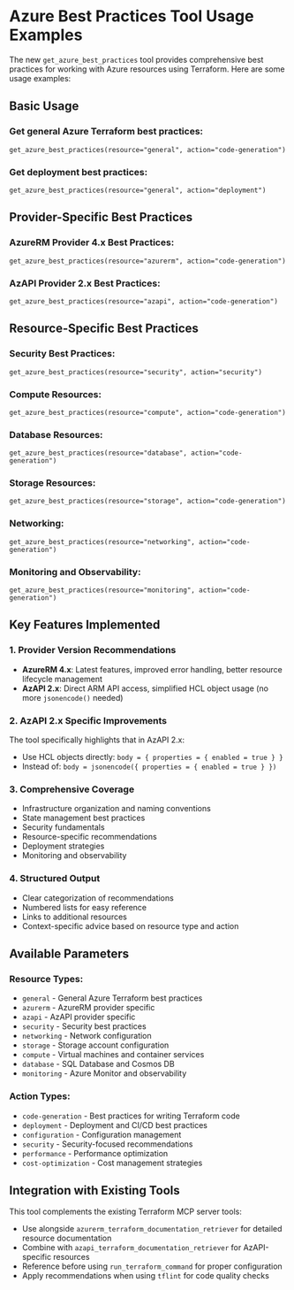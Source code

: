 # Azure Best Practices Tool Usage Examples

The new `get_azure_best_practices` tool provides comprehensive best practices for working with Azure resources using Terraform. Here are some usage examples:

## Basic Usage

### Get general Azure Terraform best practices:
```
get_azure_best_practices(resource="general", action="code-generation")
```

### Get deployment best practices:
```
get_azure_best_practices(resource="general", action="deployment")
```

## Provider-Specific Best Practices

### AzureRM Provider 4.x Best Practices:
```
get_azure_best_practices(resource="azurerm", action="code-generation")
```

### AzAPI Provider 2.x Best Practices:
```
get_azure_best_practices(resource="azapi", action="code-generation")
```

## Resource-Specific Best Practices

### Security Best Practices:
```
get_azure_best_practices(resource="security", action="security")
```

### Compute Resources:
```
get_azure_best_practices(resource="compute", action="code-generation")
```

### Database Resources:
```
get_azure_best_practices(resource="database", action="code-generation")
```

### Storage Resources:
```
get_azure_best_practices(resource="storage", action="code-generation")
```

### Networking:
```
get_azure_best_practices(resource="networking", action="code-generation")
```

### Monitoring and Observability:
```
get_azure_best_practices(resource="monitoring", action="code-generation")
```

## Key Features Implemented

### 1. **Provider Version Recommendations**
- **AzureRM 4.x**: Latest features, improved error handling, better resource lifecycle management
- **AzAPI 2.x**: Direct ARM API access, simplified HCL object usage (no more `jsonencode()` needed)

### 2. **AzAPI 2.x Specific Improvements**
The tool specifically highlights that in AzAPI 2.x:
- Use HCL objects directly: `body = { properties = { enabled = true } }`
- Instead of: `body = jsonencode({ properties = { enabled = true } })`

### 3. **Comprehensive Coverage**
- Infrastructure organization and naming conventions
- State management best practices
- Security fundamentals
- Resource-specific recommendations
- Deployment strategies
- Monitoring and observability

### 4. **Structured Output**
- Clear categorization of recommendations
- Numbered lists for easy reference
- Links to additional resources
- Context-specific advice based on resource type and action

## Available Parameters

### Resource Types:
- `general` - General Azure Terraform best practices
- `azurerm` - AzureRM provider specific
- `azapi` - AzAPI provider specific
- `security` - Security best practices
- `networking` - Network configuration
- `storage` - Storage account configuration
- `compute` - Virtual machines and container services
- `database` - SQL Database and Cosmos DB
- `monitoring` - Azure Monitor and observability

### Action Types:
- `code-generation` - Best practices for writing Terraform code
- `deployment` - Deployment and CI/CD best practices
- `configuration` - Configuration management
- `security` - Security-focused recommendations
- `performance` - Performance optimization
- `cost-optimization` - Cost management strategies

## Integration with Existing Tools

This tool complements the existing Terraform MCP server tools:
- Use alongside `azurerm_terraform_documentation_retriever` for detailed resource documentation
- Combine with `azapi_terraform_documentation_retriever` for AzAPI-specific resources
- Reference before using `run_terraform_command` for proper configuration
- Apply recommendations when using `tflint` for code quality checks